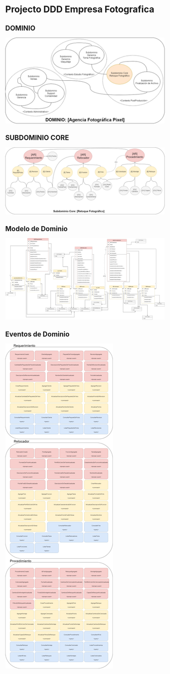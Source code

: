 # Projecto DDD Empresa Fotografica

## DOMINIO
![Alt text](https://github.com/davidangarita1/EmpresaDeFotografia-DDD/blob/main/Dominio.jpg)

## SUBDOMINIO CORE
![Alt text](https://github.com/davidangarita1/EmpresaDeFotografia-DDD/blob/main/SubdominioCore.jpg)

## Modelo de Dominio
![Alt text](https://github.com/davidangarita1/EmpresaDeFotografia-DDD/blob/main/ModeloDeDominio.jpg)

## Eventos de Dominio
![Alt text](https://github.com/davidangarita1/EmpresaDeFotografia-DDD/blob/main/EventosDeDominio.jpg)
